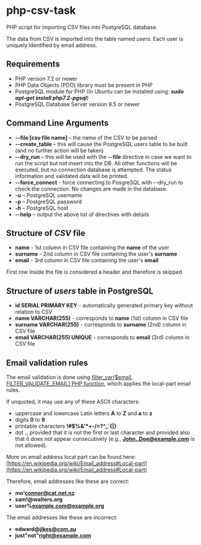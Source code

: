 # php-csv-task
PHP script for importing CSV files into PostgreSQL database.

The data from CSV is imported into the table named _users_.
Each user is uniquely identified by email address.

## Requirements
* PHP version 7.2 or newer
* PHP Data Objects (PDO) library must be present in PHP
* PostgreSQL module for PHP (In Ubuntu can be installed using: _**sudo apt-get install php7.2-pgsql**_)
* PostgreSQL Database Server version 9.5 or newer

## Command Line Arguments

* **--file [csv file name]** – the name of the CSV to be parsed
* **--create_table** – this will cause the PostgreSQL users table to be built (and no further action will be taken)
* **--dry_run** – this will be used with the **--file** directive in case we want to run the script but not insert into the DB. All other functions will be executed, but no connection database is attempted. The status information and validated data will be printed.
* **--force_connect** - force connecting to PosgreSQL with --dry_run to check the connection. No changes are made in the database.
* **-u** – PostgreSQL username
* **-p** – PostgreSQL password
* **-h** – PostgreSQL host
* **--help** – output the above list of directives with details

## Structure of _CSV_ file

* **name** - 1st column in CSV file containing the **name** of the user
* **surname** - 2nd column in CSV file containing the user's **surname**
* **email** - 3rd column in CSV file containing the user's **email**

First row inside the file is considered a header and therefore is skipped

## Structure of _users_ table in PostgreSQL

* **id SERIAL PRIMARY KEY** - automatically generated primary key without relation to CSV
* **name VARCHAR(255)** - corresponds to **name** (1st) column in CSV file
* **surname VARCHAR(255)** - corresponds to **surname** (2nd) column in CSV file
* **email VARCHAR(255) UNIQUE** - corresponds to **email** (3rd) column in CSV file

## Email validation rules

The email validation is done using
[filter_var($email, FILTER_VALIDATE_EMAIL) PHP function](https://www.php.net/manual/en/function.filter-var),
which applies the local-part email rules.

If unquoted, it may use any of these ASCII characters:
 * uppercase and lowercase Latin letters **A** to **Z** and **a** to **z**
 * digits **0** to **9**
 * printable characters  **\!#$%&'\*\+\-/=?^\_\`\{|\}**
 * dot **.**, provided that it is not the first or last character and provided also that it does not appear consecutively (e.g., **John..Doe@example.com** is not allowed).

More on email address local part can be found here: [https://en.wikipedia.org/wiki/Email_address#Local-part](https://en.wikipedia.org/wiki/Email_address#Local-part)

Therefore, email addresses like these are correct:

 * **mo'connor@cat.net.nz**
 * **sam!@walters.org** 
 * **user%example.com@example.org**
 
 The email addresses like these are incorrect:
 
 * **edward@jikes@com.au**
 * **just"not"right@example.com**
